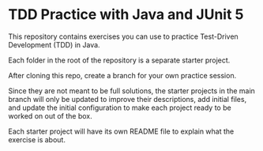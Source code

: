 # TDD Practice with Java and JUnit 5

This repository contains exercises you can use to practice Test-Driven Development (TDD) in Java.

Each folder in the root of the repository is a separate starter project. 

After cloning this repo, create a branch for your own practice session. 

Since they are not meant to be full solutions, the starter projects in the main branch will only
be updated to improve their descriptions, add initial files, and update the initial configuration 
to make each project ready to be worked on out of the box.

Each starter project will have its own README file to explain what the exercise is about. 
